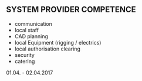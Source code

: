 ## SYSTEM PROVIDER COMPETENCE

+ communication
+ local staff
+ CAD planning
+ local Equipment (rigging / electrics)
+ local authorisation clearing
+ security
+ catering

01.04. - 02.04.2017